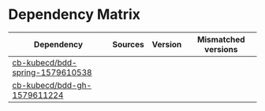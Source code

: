 # Dependency Matrix

Dependency | Sources | Version | Mismatched versions
---------- | ------- | ------- | -------------------
[cb-kubecd/bdd-spring-1579610538](https://github.com/cb-kubecd/bdd-spring-1579610538.git) |  | []() | 
[cb-kubecd/bdd-gh-1579611224](https://github.com/cb-kubecd/bdd-gh-1579611224.git) |  | []() | 
